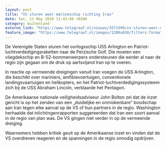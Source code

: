 ```yaml
---
layout: post
title: "VS sturen weer marineschip richting Iran"
date: Sat, 11 May 2019 11:43:49 +0200
category: buitenland
externe_link: "https://www.telegraaf.nl/nieuws/3571599/vs-sturen-weer-marineschip-richting-iran"
feature_image: "https://www.telegraaf.nl/images/1200x630/filters:format(jpeg):quality(80)/cdn-kiosk-api.telegraaf.nl/71448aa8-73d1-11e9-941a-02c309bc01c1.jpg"
---
```


<p class="intro">De Verenigde Staten sturen het oorlogsschip USS Arlington en Patriot-luchtverdedigingsraketten naar de Perzische Golf. Die moeten een vliegdekschip en B-52-bommenwerpers ondersteunen die eerder al naar de regio zijn gegaan om de druk op aartsvijand Iran op te voeren.</p> <p>In reactie op vermeende dreigingen vanuit Iran voegen de USS Arlington, die beschikt over mariniers, amfibievoertuigen, conventionele landingsvaartuigen en helikopters, en het Patriot-luchtverdedigingssysteem zich bij de USS Abraham Lincoln, verklaarde het Pentagon.</p><p>De Amerikaanse nationale veiligheidsadviseur John Bolton zei dat de inzet gericht is op het zenden van een „duidelijke en onmiskenbare” boodschap aan Iran tegen elke aanval op de VS of hun partners in de regio. Washington herhaalde dat inlichtingenrapporten suggereerden dat Iran een soort aanval in de regio van plan was. De VS gingen niet verder in op de vermeende dreiging.</p><p>Waarnemers hebben kritiek geuit op de Amerikaanse inzet en vinden dat de VS overdreven reageren en de spanningen in de regio onnodig opdrijven.</p>
